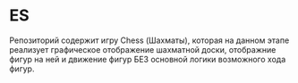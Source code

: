 # ES

Репозиторий содержит игру Chess (Шахматы), которая на данном этапе реализует графическое отображение шахматной доски, отображние фигур на ней и движение фигур БЕЗ основной логики возможного хода фигур.
